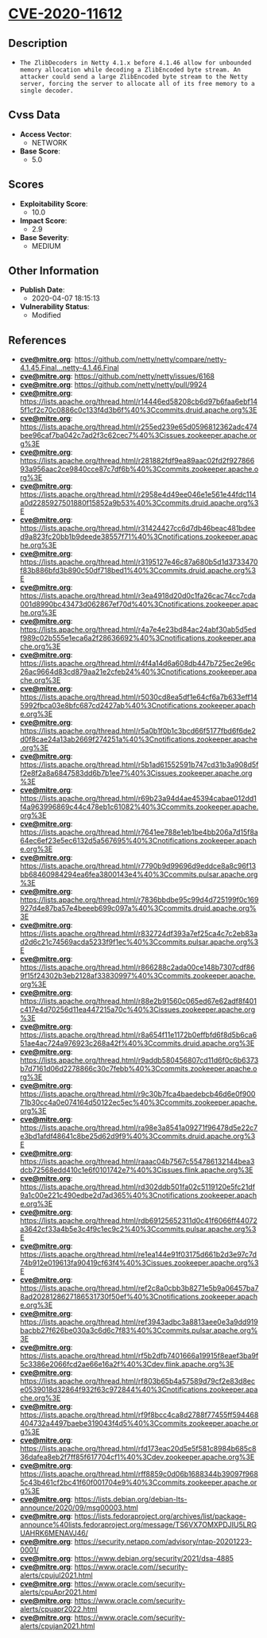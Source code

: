 
# [CVE-2020-11612](https://cve.mitre.org/cgi-bin/cvename.cgi?name=CVE-2020-11612)

## Description

- `The ZlibDecoders in Netty 4.1.x before 4.1.46 allow for unbounded memory allocation while decoding a ZlibEncoded byte stream. An attacker could send a large ZlibEncoded byte stream to the Netty server, forcing the server to allocate all of its free memory to a single decoder.`

## Cvss Data

- **Access Vector**:
  - NETWORK
- **Base Score**:
  - 5.0

## Scores

- **Exploitability Score**:
  - 10.0
- **Impact Score**:
  - 2.9
- **Base Severity**:
  - MEDIUM

## Other Information

- **Publish Date**:
  - 2020-04-07 18:15:13
- **Vulnerability Status**:
  - Modified

## References

- **cve@mitre.org**: https://github.com/netty/netty/compare/netty-4.1.45.Final...netty-4.1.46.Final
- **cve@mitre.org**: https://github.com/netty/netty/issues/6168
- **cve@mitre.org**: https://github.com/netty/netty/pull/9924
- **cve@mitre.org**: https://lists.apache.org/thread.html/r14446ed58208cb6d97b6faa6ebf145f1cf2c70c0886c0c133f4d3b6f%40%3Ccommits.druid.apache.org%3E
- **cve@mitre.org**: https://lists.apache.org/thread.html/r255ed239e65d0596812362adc474bee96caf7ba042c7ad2f3c62cec7%40%3Cissues.zookeeper.apache.org%3E
- **cve@mitre.org**: https://lists.apache.org/thread.html/r281882fdf9ea89aac02fd2f92786693a956aac2ce9840cce87c7df6b%40%3Ccommits.zookeeper.apache.org%3E
- **cve@mitre.org**: https://lists.apache.org/thread.html/r2958e4d49ee046e1e561e44fdc114a0d2285927501880f15852a9b53%40%3Ccommits.druid.apache.org%3E
- **cve@mitre.org**: https://lists.apache.org/thread.html/r31424427cc6d7db46beac481bdeed9a823fc20bb1b9deede38557f71%40%3Cnotifications.zookeeper.apache.org%3E
- **cve@mitre.org**: https://lists.apache.org/thread.html/r3195127e46c87a680b5d1d3733470f83b886bfd3b890c50df718bed1%40%3Ccommits.druid.apache.org%3E
- **cve@mitre.org**: https://lists.apache.org/thread.html/r3ea4918d20d0c1fa26cac74cc7cda001d8990bc43473d062867ef70d%40%3Cnotifications.zookeeper.apache.org%3E
- **cve@mitre.org**: https://lists.apache.org/thread.html/r4a7e4e23bd84ac24abf30ab5d5edf989c02b555e1eca6a2f28636692%40%3Cnotifications.zookeeper.apache.org%3E
- **cve@mitre.org**: https://lists.apache.org/thread.html/r4f4a14d6a608db447b725ec2e96c26ac9664d83cd879aa21e2cfeb24%40%3Cnotifications.zookeeper.apache.org%3E
- **cve@mitre.org**: https://lists.apache.org/thread.html/r5030cd8ea5df1e64cf6a7b633eff145992fbca03e8bfc687cd2427ab%40%3Cnotifications.zookeeper.apache.org%3E
- **cve@mitre.org**: https://lists.apache.org/thread.html/r5a0b1f0b1c3bcd66f5177fbd6f6de2d0f8cae24a13ab2669f274251a%40%3Cnotifications.zookeeper.apache.org%3E
- **cve@mitre.org**: https://lists.apache.org/thread.html/r5b1ad61552591b747cd31b3a908d5ff2e8f2a8a6847583dd6b7b1ee7%40%3Cissues.zookeeper.apache.org%3E
- **cve@mitre.org**: https://lists.apache.org/thread.html/r69b23a94d4ae45394cabae012dd1f4a963996869c44c478eb1c61082%40%3Ccommits.zookeeper.apache.org%3E
- **cve@mitre.org**: https://lists.apache.org/thread.html/r7641ee788e1eb1be4bb206a7d15f8a64ec6ef23e5ec6132d5a567695%40%3Cnotifications.zookeeper.apache.org%3E
- **cve@mitre.org**: https://lists.apache.org/thread.html/r7790b9d99696d9eddce8a8c96f13bb68460984294ea6fea3800143e4%40%3Ccommits.pulsar.apache.org%3E
- **cve@mitre.org**: https://lists.apache.org/thread.html/r7836bbdbe95c99d4d725199f0c169927d4e87ba57e4beeeb699c097a%40%3Ccommits.druid.apache.org%3E
- **cve@mitre.org**: https://lists.apache.org/thread.html/r832724df393a7ef25ca4c7c2eb83ad2d6c21c74569acda5233f9f1ec%40%3Ccommits.pulsar.apache.org%3E
- **cve@mitre.org**: https://lists.apache.org/thread.html/r866288c2ada00ce148b7307cdf869f15f24302b3eb2128af33830997%40%3Ccommits.zookeeper.apache.org%3E
- **cve@mitre.org**: https://lists.apache.org/thread.html/r88e2b91560c065ed67e62adf8f401c417e4d70256d11ea447215a70c%40%3Cissues.zookeeper.apache.org%3E
- **cve@mitre.org**: https://lists.apache.org/thread.html/r8a654f11e1172b0effbfd6f8d5b6ca651ae4ac724a976923c268a42f%40%3Ccommits.druid.apache.org%3E
- **cve@mitre.org**: https://lists.apache.org/thread.html/r9addb580456807cd11d6f0c6b6373b7d7161d06d2278866c30c7febb%40%3Ccommits.zookeeper.apache.org%3E
- **cve@mitre.org**: https://lists.apache.org/thread.html/r9c30b7fca4baedebcb46d6e0f90071b30cc4a0e074164d50122ec5ec%40%3Ccommits.zookeeper.apache.org%3E
- **cve@mitre.org**: https://lists.apache.org/thread.html/ra98e3a8541a09271f96478d5e22c7e3bd1afdf48641c8be25d62d9f9%40%3Ccommits.druid.apache.org%3E
- **cve@mitre.org**: https://lists.apache.org/thread.html/raaac04b7567c554786132144bea3dcb72568edd410c1e6f0101742e7%40%3Cissues.flink.apache.org%3E
- **cve@mitre.org**: https://lists.apache.org/thread.html/rd302ddb501fa02c5119120e5fc21df9a1c00e221c490edbe2d7ad365%40%3Cnotifications.zookeeper.apache.org%3E
- **cve@mitre.org**: https://lists.apache.org/thread.html/rdb69125652311d0c41f6066ff44072a3642cf33a4b5e3c4f9c1ec9c2%40%3Ccommits.pulsar.apache.org%3E
- **cve@mitre.org**: https://lists.apache.org/thread.html/re1ea144e91f03175d661b2d3e97c7d74b912e019613fa90419cf63f4%40%3Cissues.zookeeper.apache.org%3E
- **cve@mitre.org**: https://lists.apache.org/thread.html/ref2c8a0cbb3b8271e5b9a06457ba78ad2028128627186531730f50ef%40%3Cnotifications.zookeeper.apache.org%3E
- **cve@mitre.org**: https://lists.apache.org/thread.html/ref3943adbc3a8813aee0e3a9dd919bacbb27f626be030a3c6d6c7f83%40%3Ccommits.pulsar.apache.org%3E
- **cve@mitre.org**: https://lists.apache.org/thread.html/rf5b2dfb7401666a19915f8eaef3ba9f5c3386e2066fcd2ae66e16a2f%40%3Cdev.flink.apache.org%3E
- **cve@mitre.org**: https://lists.apache.org/thread.html/rf803b65b4a57589d79cf2e83d8ece0539018d32864f932f63c972844%40%3Cnotifications.zookeeper.apache.org%3E
- **cve@mitre.org**: https://lists.apache.org/thread.html/rf9f8bcc4ca8d2788f77455ff594468404732a4497baebe319043f4d5%40%3Ccommits.zookeeper.apache.org%3E
- **cve@mitre.org**: https://lists.apache.org/thread.html/rfd173eac20d5e5f581c8984b685c836dafea8eb2f7ff85f617704cf1%40%3Cdev.zookeeper.apache.org%3E
- **cve@mitre.org**: https://lists.apache.org/thread.html/rff8859c0d06b1688344b39097f9685c43b461cf2bc41f60f001704e9%40%3Ccommits.zookeeper.apache.org%3E
- **cve@mitre.org**: https://lists.debian.org/debian-lts-announce/2020/09/msg00003.html
- **cve@mitre.org**: https://lists.fedoraproject.org/archives/list/package-announce%40lists.fedoraproject.org/message/TS6VX7OMXPDJIU5LRGUAHRK6MENAVJ46/
- **cve@mitre.org**: https://security.netapp.com/advisory/ntap-20201223-0001/
- **cve@mitre.org**: https://www.debian.org/security/2021/dsa-4885
- **cve@mitre.org**: https://www.oracle.com//security-alerts/cpujul2021.html
- **cve@mitre.org**: https://www.oracle.com/security-alerts/cpuApr2021.html
- **cve@mitre.org**: https://www.oracle.com/security-alerts/cpuapr2022.html
- **cve@mitre.org**: https://www.oracle.com/security-alerts/cpujan2021.html
